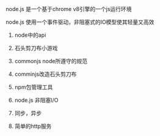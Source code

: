 node.js 是一个基于chrome v8引擎的一个js运行环境

node.js 使用一个事件驱动，非阻塞式的IO模型使其轻量又高效

1. node中的api

2. 石头剪刀布小游戏

3. commonjs node所遵守的规范

4. comminjs改造石头剪刀布

5. npm包管理工具

6. node.js 非阻塞I/O

7. 同步，异步

8. 简单的http服务